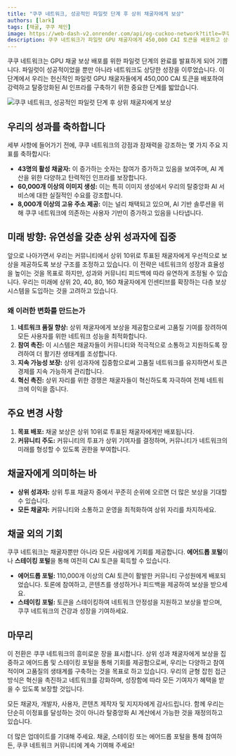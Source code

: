 ```yaml
---
title: "쿠쿠 네트워크, 성공적인 파일럿 단계 후 상위 채굴자에게 보상"
authors: [lark]
tags: [채굴, 쿠쿠 체인]
image: https://web-dash-v2.onrender.com/api/og-cuckoo-network?title=쿠쿠 네트워크, 성공적인 파일럿 단계 후 상위 채굴자에게 보상
description: 쿠쿠 네트워크가 파일럿 GPU 채굴자에게 450,000 CAI 토큰을 배포하고 상위 투표 채굴자에 중점을 둔 새로운 보상 시스템을 도입합니다. 이러한 변화가 탈중앙화 AI 채굴의 미래를 어떻게 형성할지 알아보세요.
---
```


쿠쿠 네트워크는 GPU 채굴 보상 배포를 위한 파일럿 단계의 완료를 발표하게 되어 기쁩니다. 파일럿이 성공적이었을 뿐만 아니라 네트워크도 상당한 성장을 이루었습니다. 이 단계에서 우리는 헌신적인 파일럿 GPU 채굴자들에게 450,000 CAI 토큰을 배포하여 강력하고 탈중앙화된 AI 인프라를 구축하기 위한 중요한 단계를 밟았습니다.

![쿠쿠 네트워크, 성공적인 파일럿 단계 후 상위 채굴자에게 보상](https://cuckoo-network.b-cdn.net/2024-09-02-cuckoo-network-rewards-top-gpu-miners-after-successful-pilot.webp "쿠쿠 네트워크, 성공적인 파일럿 단계 후 상위 채굴자에게 보상")

## 우리의 성과를 축하합니다

세부 사항에 들어가기 전에, 쿠쿠 네트워크의 강점과 잠재력을 강조하는 몇 가지 주요 지표를 축하합시다:

- **43명의 활성 채굴자:** 이 증가하는 숫자는 참여가 증가하고 있음을 보여주며, AI 계산을 위한 다양하고 탄력적인 인프라를 보장합니다.
- **60,000개 이상의 이미지 생성:** 이는 특히 이미지 생성에서 우리의 탈중앙화 AI 서비스에 대한 실질적인 수요를 강조합니다.
- **8,000개 이상의 고유 주소 제공:** 이는 널리 채택되고 있으며, AI 기반 솔루션을 위해 쿠쿠 네트워크에 의존하는 사용자 기반이 증가하고 있음을 나타냅니다.

## 미래 방향: 유연성을 갖춘 상위 성과자에 집중

앞으로 나아가면서 우리는 커뮤니티에서 상위 10위로 투표된 채굴자에게 우선적으로 보상을 제공하도록 보상 구조를 조정하고 있습니다. 이 전략은 네트워크의 성장과 효율성을 높이는 것을 목표로 하지만, 성과와 커뮤니티 피드백에 따라 유연하게 조정될 수 있습니다. 우리는 미래에 상위 20, 40, 80, 160 채굴자에게 인센티브를 확장하는 다층 보상 시스템을 도입하는 것을 고려하고 있습니다.

### 왜 이러한 변화를 만드는가

1. **네트워크 품질 향상:** 상위 채굴자에게 보상을 제공함으로써 고품질 기여를 장려하여 모든 사용자를 위한 네트워크 성능을 최적화합니다.
2. **참여 촉진:** 이 시스템은 채굴자들이 커뮤니티와 적극적으로 소통하고 지원하도록 장려하여 더 활기찬 생태계를 조성합니다.
3. **지속 가능성 보장:** 상위 성과자에 집중함으로써 고품질 네트워크를 유지하면서 토큰 경제를 지속 가능하게 관리합니다.
4. **혁신 촉진:** 상위 자리를 위한 경쟁은 채굴자들이 혁신하도록 자극하여 전체 네트워크에 이익을 줍니다.

## 주요 변경 사항

1. **목표 배포:** 채굴 보상은 상위 10위로 투표된 채굴자에게만 배포됩니다.
2. **커뮤니티 주도:** 커뮤니티의 투표가 상위 기여자를 결정하며, 커뮤니티가 네트워크의 미래를 형성할 수 있도록 권한을 부여합니다.

## 채굴자에게 의미하는 바

- **상위 성과자:** 상위 투표 채굴자 중에서 꾸준히 순위에 오르면 더 많은 보상을 기대할 수 있습니다.
- **모든 채굴자:** 커뮤니티와 소통하고 운영을 최적화하여 상위 자리를 차지하세요.

## 채굴 외의 기회

쿠쿠 네트워크는 채굴자뿐만 아니라 모든 사람에게 기회를 제공합니다. **에어드롭 포털**이나 **스테이킹 포털**을 통해 여전히 CAI 토큰을 획득할 수 있습니다.

- **에어드롭 포털:** 110,000개 이상의 CAI 토큰이 활발한 커뮤니티 구성원에게 배포되었습니다. 토론에 참여하고, 콘텐츠를 생성하거나 피드백을 제공하여 보상을 받으세요.
- **스테이킹 포털:** 토큰을 스테이킹하여 네트워크 안정성을 지원하고 보상을 받으며, 쿠쿠 네트워크의 건강과 성장을 기여하세요.

## 마무리

이 전환은 쿠쿠 네트워크의 흥미로운 장을 표시합니다. 상위 성과 채굴자에게 보상을 집중하고 에어드롭 및 스테이킹 포털을 통해 기회를 제공함으로써, 우리는 다양하고 참여적이며 고품질의 생태계를 구축하는 것을 목표로 하고 있습니다. 우리의 균형 잡힌 접근 방식은 혁신을 촉진하고 네트워크를 강화하며, 성장함에 따라 모든 기여자가 혜택을 받을 수 있도록 보장할 것입니다.

모든 채굴자, 개발자, 사용자, 콘텐츠 제작자 및 지지자에게 감사드립니다. 함께 우리는 단순히 이정표를 달성하는 것이 아니라 탈중앙화 AI 계산에서 가능한 것을 재정의하고 있습니다.

더 많은 업데이트를 기대해 주세요. 채굴, 스테이킹 또는 에어드롭 포털을 통해 참여하든, 쿠쿠 네트워크 커뮤니티에 계속 기여해 주세요!